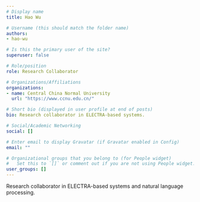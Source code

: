 ```yaml
---
# Display name
title: Hao Wu

# Username (this should match the folder name)
authors:
- hao-wu

# Is this the primary user of the site?
superuser: false

# Role/position
role: Research Collaborator

# Organizations/Affiliations
organizations:
- name: Central China Normal University
  url: "https://www.ccnu.edu.cn/"

# Short bio (displayed in user profile at end of posts)
bio: Research collaborator in ELECTRA-based systems.

# Social/Academic Networking
social: []

# Enter email to display Gravatar (if Gravatar enabled in Config)
email: ""

# Organizational groups that you belong to (for People widget)
#   Set this to `[]` or comment out if you are not using People widget.
user_groups: []
---
```


Research collaborator in ELECTRA-based systems and natural language processing. 